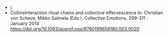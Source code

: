 - j
- CollinsInteraction ritual chains and collective effervescence
  In: Christian von Scheve, Mikko Salmela (Eds.), Collective Emotions, 299-311 - January 2014
  https://doi.org/10.1093/acprof:oso/9780199659180.003.0020
